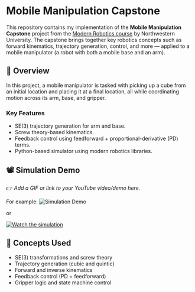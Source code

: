 # Mobile Manipulation Capstone

This repository contains my implementation of the **Mobile Manipulation Capstone** project from the [Modern Robotics course](https://hades.mech.northwestern.edu/index.php/Mobile_Manipulation_Capstone) by Northwestern University. The capstone brings together key robotics concepts such as forward kinematics, trajectory generation, control, and more — applied to a mobile manipulator (a robot with both a mobile base and an arm).

## 🚀 Overview

In this project, a mobile manipulator is tasked with picking up a cube from an initial location and placing it at a final location, all while coordinating motion across its arm, base, and gripper.

### Key Features
- SE(3) trajectory generation for arm and base.
- Screw theory-based kinematics.
- Feedback control using feedforward + proportional-derivative (PD) terms.
- Python-based simulator using modern robotics libraries.

## 📽️ Simulation Demo

👉 *Add a GIF or link to your YouTube video/demo here.*

For example:
![Simulation Demo](path/to/demo.gif)

or

[![Watch the simulation](https://img.youtube.com/vi/VIDEO_ID/0.jpg)](https://www.youtube.com/watch?v=VIDEO_ID)

## 🧠 Concepts Used

- SE(3) transformations and screw theory
- Trajectory generation (cubic and quintic)
- Forward and inverse kinematics
- Feedback control (PD + feedforward)
- Gripper logic and state machine control
